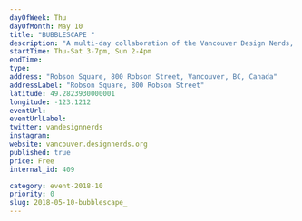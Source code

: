 ```yaml
---
dayOfWeek: Thu
dayOfMonth: May 10
title: "BUBBLESCAPE "
description: "A multi-day collaboration of the Vancouver Design Nerds, frida&frank, and Vancouver Design Foundation at Robson Square.<br> <br> A variety of pop-up experiences will enliven our inflatable bubble spaces, showing you first hand how they use design to create impact. Plus surprise activities and guests to be announced. Sponsored by VIVA Vancouver.<br> <br> <b>Thursday Programming</b><br> All Day<br> Table Tennis by frida&frank<br> <br> 3-5pm: <br> Bike Rack Design Jam with the Vancouver Design Nerds, by VIVA Vancouver <br> Co-working at Robson Square with Vancouver Design Nerds <br> <br> 5-7pm: <br> Life Between Umbrellas: Rain-Friendly Public Spaces Workshop by VPSN<br> Lighting and Projection Show by HFOUR"
startTime: Thu-Sat 3-7pm, Sun 2-4pm
endTime: 
type: 
address: "Robson Square, 800 Robson Street, Vancouver, BC, Canada"
addressLabel: "Robson Square, 800 Robson Street"
latitude: 49.2823930000001
longitude: -123.1212
eventUrl: 
eventUrlLabel: 
twitter: vandesignnerds
instagram: 
website: vancouver.designnerds.org
published: true
price: Free
internal_id: 409

category: event-2018-10
priority: 0
slug: 2018-05-10-bubblescape_
---
```


